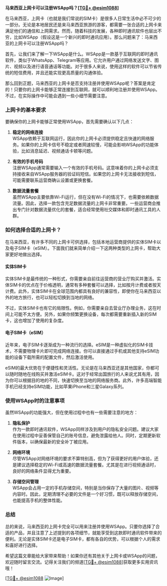 **马来西亚上网卡可以注册WSApp吗？[[TG💪+ @esim1088](https://t.me/s/esim1088)]**

在马来西亚，上网卡（也就是我们常说的SIM卡）是很多人日常生活中必不可少的一部分。无论是本地居民还是来马来西亚旅游的游客，都需要一张合适的上网卡来满足他们的通信和上网需求。然而，随着科技的发展，各种即时通讯软件也层出不穷，比如WSApp（假设这是一个新兴的即时通讯应用）。那么问题来了：马来西亚的上网卡可以注册WSApp吗？

首先，让我们来了解一下WSApp是什么。WSApp是一款基于互联网的即时通讯软件，类似于WhatsApp、Telegram等应用。它允许用户通过网络发送文字、图片、视频以及进行语音通话等功能。对于很多人来说，使用这样的软件可以节省传统的短信费用，并且还能实现更高质量的沟通体验。

那么回到正题，马来西亚的上网卡是否支持注册并使用WSApp呢？答案是肯定的！只要你的上网卡能够正常连接到互联网，就可以顺利地注册并使用WSApp。不过，在实际操作中可能会遇到一些小细节需要注意。

### 上网卡的基本要求

要确保你的上网卡能够正常使用WSApp，首先需要确认以下几点：

1. **稳定的网络连接**  
   WSApp依赖于互联网运行，因此你的上网卡必须提供稳定且快速的网络服务。如果你的上网卡信号不稳定或者网速较慢，可能会影响WSApp的功能体验，比如消息延迟、视频通话卡顿等问题。

2. **有效的手机号码**  
   注册WSApp通常需要输入一个有效的手机号码。这意味着你的上网卡必须支持接收来自WSApp服务器的验证码短信。如果您的上网卡无法接收到短信，可能需要联系运营商确认设置或更换套餐。

3. **数据流量套餐**  
   虽然WSApp主要依靠Wi-Fi运行，但在没有Wi-Fi的情况下，也需要依赖数据流量。因此，选择一款包含充足数据流量的上网卡非常重要。一些运营商会推出专门针对数据流量优化的套餐，适合经常使用社交媒体和即时通讯工具的人群。

### 如何选择合适的上网卡？

在马来西亚，有许多不同的上网卡可供选择，包括本地运营商提供的实体SIM卡以及电子SIM卡（eSIM）。下面我们就来简单介绍一下这两种类型的上网卡，帮助大家更好地做出选择。

#### 实体SIM卡
实体SIM卡是最传统的一种形式，你需要亲自前往运营商的营业厅购买并激活。实体SIM卡的优点在于价格透明，通常有多种套餐可以选择，比如按月计费或者按天计费。此外，实体SIM卡在全球范围内都具有良好的兼容性，即使你在马来西亚以外的地方旅行，也可以轻松切换到当地的网络。

不过，实体SIM卡也有它的局限性。例如，你需要亲自去营业厅办理业务，这在时间上可能不太方便。另外，如果你频繁更换设备，每次都需要重新插入新的SIM卡，这也增加了使用的复杂度。

#### 电子SIM卡（eSIM）
近年来，电子SIM卡逐渐成为一种流行的选择。eSIM是一种虚拟化的SIM卡技术，不需要物理卡片即可完成网络连接。你可以直接通过手机或其他支持eSIM功能的设备下载所需的配置文件，然后激活使用。

eSIM的最大优势在于便捷性和灵活性。无论是在马来西亚还是其他国家，你都可以随时随地在线购买并激活eSIM卡。这对于经常出国旅行的人来说尤其有用，因为你可以根据目的地的不同，快速切换至当地的网络服务商。此外，许多高端智能手机已经支持eSIM功能，比如苹果iPhone和三星Galaxy系列。

### 使用WSApp时的注意事项

虽然WSApp的功能强大，但在使用过程中也有一些需要注意的地方：

1. **隐私保护**  
   作为一款即时通讯软件，WSApp同样涉及到用户的隐私安全问题。建议大家在使用过程中妥善保管自己的账号信息，避免泄露给他人。同时，定期更新软件版本，以确保最新的安全补丁被应用。

2. **网络环境**  
   尽管WSApp对网络环境的要求不算特别高，但为了获得更好的用户体验，还是建议选择稳定的Wi-Fi或高速的数据流量套餐。尤其是在进行视频通话时，良好的网络条件显得尤为重要。

3. **存储空间管理**  
   WSApp会占用一定的手机存储空间，特别是当你保存了大量的图片、视频等内容时。因此，定期清理不必要的文件是一个好习惯，既可以释放存储空间，也能提高手机的整体性能。

### 总结

总的来说，马来西亚的上网卡完全可以用来注册并使用WSApp。只要你选择了合适的产品，并且注意了上述提到的各项细节，就能享受到这款即时通讯软件带来的便利。无论是实体SIM卡还是电子SIM卡，都有各自的优势，可以根据个人的需求和喜好进行选择。

希望这篇文章能给大家带来帮助！如果你还有其他关于上网卡或WSApp的问题，欢迎随时留言交流。记得关注我们的频道[[TG💪+ @esim1088](https://t.me/s/esim1088)]获取更多实用资讯哦！

[[TG💪+ @esim1088](https://t.me/s/esim1088) ![Image](https://i.postimg.cc/4NQfJmqS/Snipaste-2025-05-13-00-14-12.png)]